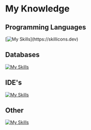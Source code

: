 # My Knowledge

## Programming Languages

[![My Skills](https://skillicons.dev/icons?i=js,html,css,bash,cs,java,php,powershell,py,ts,)](https://skillicons.dev)

## Databases

[![My Skills](https://skillicons.dev/icons?i=graphql,mysql,redis)](https://skillicons.dev)

## IDE's

[![My Skills](https://skillicons.dev/icons?i=idea,vscode,visualstudio)](https://skillicons.dev)

## Other

[![My Skills](https://skillicons.dev/icons?i=discord,docker,figma,firebase,git,laravel,linux,md,nodejs,notion,sass,selenium,tailwind,tensorflow)](https://skillicons.dev)
